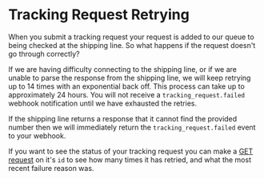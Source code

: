 # Tracking Request Retrying

When you submit a tracking request your request is added to our queue to being checked at the shipping line. So what happens if the request doesn't go through correctly?

If we are having difficulty connecting to the shipping line, or if we are unable to parse the response from the shipping line, we will keep retrying up to 14 times with an exponential back off. This process can take up to approximately 24 hours. You will not receive a `tracking_request.failed` webhook notification until we have exhausted the retries.

If the shipping line returns a response that it cannot find the provided number then we will immediately return the `tracking_request.failed` event to your webhook.

If you want to see the status of your tracking request you can make a [GET request](https://developers.terminal49.com/docs/api/docs/reference/terminal49/terminal49.v1.json/paths/~1tracking_requests~1%7Bid%7D/get) on it's `id` to see how many times it has retried, and what the most recent failure reason was.
